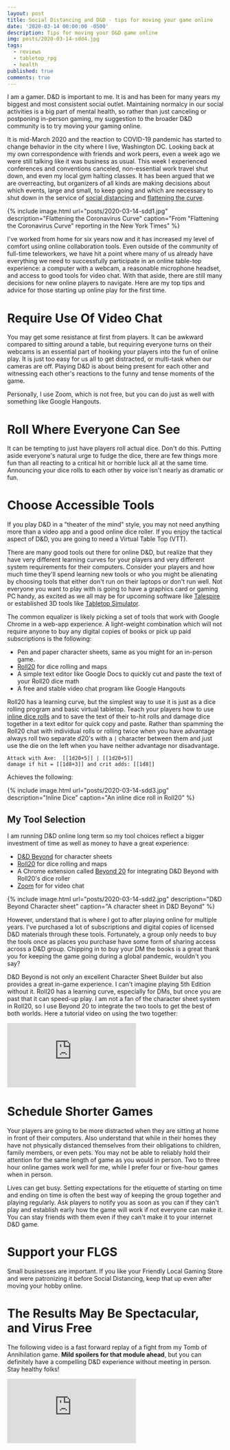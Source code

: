 ```yaml
---
layout: post
title: Social Distancing and D&D - tips for moving your game online
date: '2020-03-14 00:00:00 -0500'
description: Tips for moving your D&D game online
img: posts/2020-03-14-sdd4.jpg
tags:
  - reviews
  - tabletop_rpg
  - health
published: true
comments: true
---
```


I am a gamer. D&D is important to me. It is and has been for many years my biggest and most consistent social outlet. Maintaining normalcy in our social activities is a big part of mental health, so rather than just canceling or postponing in-person gaming, my suggestion to the broader D&D community is to try moving your gaming online.

It is mid-March 2020 and the reaction to COVID-19 pandemic has started to change behavior in the city where I live, Washington DC. Looking back at my own correspondence with friends and work peers, even a week ago we were still talking like it was business as usual. This week I experienced conferences and conventions canceled, non-essential work travel shut down, and even my local gym halting classes. It has been argued that we are overreacting, but organizers of all kinds are making decisions about which events, large and small, to keep going and which are necessary to shut down in the service of [social distancing](https://en.wikipedia.org/wiki/Social_distancing) and [flattening the curve](https://www.nytimes.com/2020/03/11/science/coronavirus-curve-mitigation-infection.html). 

{% include image.html url="posts/2020-03-14-sdd1.jpg" description="Flattening the Coronavirus Curve" caption="From \"Flattening the Coronavirus Curve\" reporting in the New York Times" %}

 I've worked from home for six years now and it has increased my level of comfort using online collaboration tools. Even outside of the community of full-time teleworkers, we have hit a point where many of us already have everything we need to successfully participate in an online table-top experience: a computer with a webcam, a reasonable microphone headset, and access to good tools for video chat.   With that aside, there are still many decisions for new online players to navigate.  Here are my top tips and advice for those starting up online play for the first time.

# Require Use Of Video Chat

You may get some resistance at first from players. It can be awkward compared to sitting around a table, but requiring everyone turns on their webcams is an essential part of hooking your players into the fun of online play. It is just too easy for us all to get distracted, or multi-task when our cameras are off.  Playing D&D is about being present for each other and witnessing each other's reactions to the funny and tense moments of the game.

Personally, I use Zoom, which is not free, but you can do just as well with something like Google Hangouts.

# Roll Where Everyone Can See

It can be tempting to just have players roll actual dice. Don't do this. Putting aside everyone's natural urge to fudge the dice, there are few things more fun than all reacting to a critical hit or horrible luck all at the same time.  Announcing your dice rolls to each other by voice isn't nearly as dramatic or fun. 

# Choose Accessible Tools

If you play D&D in a "theater of the mind" style, you may not need anything more than a video app and a good online dice roller. If you enjoy the tactical aspect of D&D, you are going to need a Virtual Table Top (VTT).

There are many good tools out there for online D&D, but realize that they have very different learning curves for your players and very different system requirements for their computers. Consider your players and how much time they'll spend learning new tools or who you might be alienating by choosing tools that either don't run on their laptops or don't run well. Not everyone you want to play with is going to have a graphics card or gaming PC handy, as excited as we all may be for upcoming software like [Talespire](https://talespire.com/) or established 3D tools like [Tabletop Simulator](https://store.steampowered.com/app/286160/Tabletop_Simulator/).

The common equalizer is likely picking a set of tools that work with Google Chrome in a web-app experience.  A light-weight combination which will not require anyone to buy any digital copies of books or pick up paid subscriptions is the following:

* Pen and paper character sheets, same as you might for an in-person game.
* [Roll20](https://roll20.net/) for dice rolling and maps
* A simple text editor like Google Docs to quickly cut and paste the text of your Roll20 dice math
* A free and stable video chat program like Google Hangouts

Roll20 has a learning curve, but the simplest way to use it is just as a dice rolling program and basic virtual tabletop.  Teach your players how to use [inline dice rolls](https://wiki.roll20.net/Dice_Reference#Inline_Dice_Rolls) and to save the text of their to-hit rolls and damage dice together in a text editor for quick copy and paste.  Rather than spamming the Roll20 chat with individual rolls or rolling twice when you have advantage always roll two separate d20's with a ```|``` character between them and just use the die on the left when you have neither advantage nor disadvantage.

```
Attack with Axe:  [[1d20+5]] | [[1d20+5]] 
damage if hit = [[1d8+3]] and crit adds: [[1d8]]
```

Achieves the following:

{% include image.html url="posts/2020-03-14-sdd3.jpg" description="Inline Dice" caption="An inline dice roll in Roll20" %}

## My Tool Selection

I am running D&D online long term so my tool choices reflect a bigger investment of time as well as money to have a great experience:

* [D&D Beyond](https://www.dndbeyond.com/) for character sheets
* [Roll20](https://roll20.net/) for dice rolling and maps
* A Chrome extension called [Beyond 20](https://chrome.google.com/webstore/detail/beyond-20/gnblbpbepfbfmoobegdogkglpbhcjofh?hl=en) for integrating D&D Beyond with Roll20's dice roller
* [Zoom](https://zoom.us/) for for video chat

{% include image.html url="posts/2020-03-14-sdd2.jpg" description="D&D Beyond Character sheet" caption="A character sheet in D&D Beyond" %}

However, understand that is where I got to after playing online for multiple years. I've purchased a lot of subscriptions and digital copies of licensed D&D materials through these tools.  Fortunately, a group only needs to buy the tools once as places you purchase have some form of sharing access across a D&D group.  Chipping in to buy your DM the books is a great thank you for keeping the game going during a global pandemic, wouldn't you say?

D&D Beyond is not only an excellent Character Sheet Builder but also provides a great in-game experience.  I can't imagine playing 5th Edition without it. Roll20 has a learning curve, especially for DMs, but once you are past that it can speed-up play.  I am not a fan of the character sheet system in Roll20, so I use Beyond 20 to integrate the two tools to get the best of both worlds.  Here a tutorial video on using the two together:

<iframe src="https://www.youtube.com/embed/um3z1g63NEw" frameborder="0" allow="accelerometer; autoplay; encrypted-media; gyroscope; picture-in-picture" allowfullscreen></iframe>

# Schedule Shorter Games

Your players are going to be more distracted when they are sitting at home in front of their computers.  Also understand that while in their homes they have not physically distanced themselves from their obligations to children, family members, or even pets.  You may not be able to reliably hold their attention for the same length of game as you would in person. Two to three hour online games work well for me, while I prefer four or five-hour games when in person.

Lives can get busy. Setting expectations for the etiquette of starting on time and ending on time is often the best way of keeping the group together and playing regularly.  Ask players to notify you as soon as you can if they can't play and establish early how the game will work if not everyone can make it.  You can stay friends with them even if they can't make it to your internet D&D game.

# Support your FLGS

Small businesses are important. If you like your Friendly Local Gaming Store and were patronizing it before Social Distancing, keep that up even after moving your hobby online. 

# The Results May Be Spectacular, and Virus Free

The following video is a fast forward replay of a fight from my Tomb of Annihilation game. **Mild spoilers for that module ahead**, but you can definitely have a compelling D&D experience without meeting in person.  Stay healthy folks!

<iframe src="https://www.youtube.com/embed/d4Ujbd8WW7Y" frameborder="0" allow="accelerometer; autoplay; encrypted-media; gyroscope; picture-in-picture" allowfullscreen></iframe>

